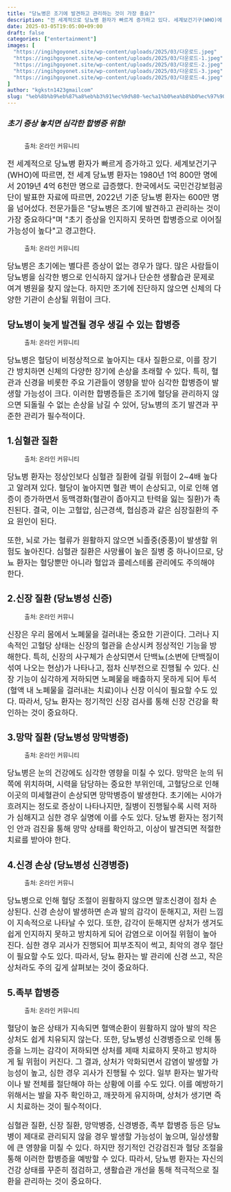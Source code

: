 ```yaml
---
title: "당뇨병은 조기에 발견하고 관리하는 것이 가장 중요?"
description: "전 세계적으로 당뇨병 환자가 빠르게 증가하고 있다. 세계보건기구(WHO)에 따르면, 전 세계 당뇨병 환자는 1980년 1억 800만 명에서 2019년 4억 6천만 명으로 급증했다. 한국에서도 국민건강보험공단이 발표한 자료에 따르면, 2022년 기준 당뇨병 환자는 600"
date: 2025-03-05T19:05:00+09:00
draft: false
categories: ["entertainment"]
images: [
  "https://ingihgoyonet.site/wp-content/uploads/2025/03/다운로드.jpeg"
  "https://ingihgoyonet.site/wp-content/uploads/2025/03/다운로드-1.jpeg"
  "https://ingihgoyonet.site/wp-content/uploads/2025/03/다운로드-2.jpeg"
  "https://ingihgoyonet.site/wp-content/uploads/2025/03/다운로드-3.jpeg"
  "https://ingihgoyonet.site/wp-content/uploads/2025/03/다운로드-4.jpeg"
]
author: "kgkstn1423gmailcom"
slug: "%eb%8b%b9%eb%87%a8%eb%b3%91%ec%9d%80-%ec%a1%b0%ea%b8%b0%ec%97%90-%eb%b0%9c%ea%b2%ac%ed%95%98%ea%b3%a0-%ea%b4%80%eb%a6%ac%ed%95%98%eb%8a%94-%ea%b2%83%ec%9d%b4-%ea%b0%80%ec%9e%a5-%ec%a4%91%ec%9a%94"
---
```


<h5 style="font-size:18px">초기 증상 놓치면 심각한 합병증 위험!</h5> <figure ><img src="https://ingihgoyonet.site/wp-content/uploads/2025/03/다운로드.jpeg" alt="" style="aspect-ratio:16/9;object-fit:cover"/><figcaption >출처: 온라인 커뮤니티</figcaption></figure> <p style="font-size:18px">전 세계적으로 당뇨병 환자가 빠르게 증가하고 있다. 세계보건기구(WHO)에 따르면, 전 세계 당뇨병 환자는 1980년 1억 800만 명에서 2019년 4억 6천만 명으로 급증했다. 한국에서도 국민건강보험공단이 발표한 자료에 따르면, 2022년 기준 당뇨병 환자는 600만 명을 넘어섰다. 전문가들은 "당뇨병은 조기에 발견하고 관리하는 것이 가장 중요하다"며 "초기 증상을 인지하지 못하면 합병증으로 이어질 가능성이 높다"고 경고한다.</p> <figure ><img src="https://ingihgoyonet.site/wp-content/uploads/2025/03/다운로드-1.jpeg" alt="" style="aspect-ratio:16/9;object-fit:cover"/><figcaption >출처: 온라인 커뮤니티</figcaption></figure> <p style="font-size:18px">당뇨병은 초기에는 별다른 증상이 없는 경우가 많다. 많은 사람들이 당뇨병을 심각한 병으로 인식하지 않거나 단순한 생활습관 문제로 여겨 병원을 찾지 않는다. 하지만 조기에 진단하지 않으면 신체의 다양한 기관이 손상될 위험이 크다.</p> <h2 >당뇨병이 늦게 발견될 경우 생길 수 있는 합병증</h2> <figure ><img src="https://ingihgoyonet.site/wp-content/uploads/2025/03/다운로드-2.jpeg" alt="" style="aspect-ratio:16/9;object-fit:cover"/><figcaption >출처: 온라인 커뮤니티</figcaption></figure> <p style="font-size:18px">당뇨병은 혈당이 비정상적으로 높아지는 대사 질환으로, 이를 장기간 방치하면 신체의 다양한 장기에 손상을 초래할 수 있다. 특히, 혈관과 신경을 비롯한 주요 기관들이 영향을 받아 심각한 합병증이 발생할 가능성이 크다. 이러한 합병증들은 조기에 혈당을 관리하지 않으면 되돌릴 수 없는 손상을 남길 수 있어, 당뇨병의 조기 발견과 꾸준한 관리가 필수적이다.</p> <h2 >1.심혈관 질환</h2> <figure ><img src="https://ingihgoyonet.site/wp-content/uploads/2025/03/다운로드-3.jpeg" alt="" /><figcaption >출처: 온라인 커뮤니티</figcaption></figure> <p style="font-size:18px">당뇨병 환자는 정상인보다 심혈관 질환에 걸릴 위험이 2~4배 높다고 알려져 있다. 혈당이 높아지면 혈관 벽이 손상되고, 이로 인해 염증이 증가하면서 동맥경화(혈관이 좁아지고 탄력을 잃는 질환)가 촉진된다. 결국, 이는 고혈압, 심근경색, 협심증과 같은 심장질환의 주요 원인이 된다. </p> <p style="font-size:18px">또한, 뇌로 가는 혈류가 원활하지 않으면 뇌졸중(중풍)이 발생할 위험도 높아진다. 심혈관 질환은 사망률이 높은 질병 중 하나이므로, 당뇨 환자는 혈당뿐만 아니라 혈압과 콜레스테롤 관리에도 주의해야 한다.</p> <h2 >2.신장 질환 (당뇨병성 신증)</h2> <figure ><img src="https://ingihgoyonet.site/wp-content/uploads/2025/03/다운로드-4.jpeg" alt="" /><figcaption >출처: 온라인 커뮤니</figcaption></figure> <p style="font-size:18px">신장은 우리 몸에서 노폐물을 걸러내는 중요한 기관이다. 그러나 지속적인 고혈당 상태는 신장의 혈관을 손상시켜 정상적인 기능을 방해한다. 특히, 신장의 사구체가 손상되면서 단백뇨(소변에 단백질이 섞여 나오는 현상)가 나타나고, 점차 신부전으로 진행될 수 있다. 신장 기능이 심각하게 저하되면 노폐물을 배출하지 못하게 되어 투석(혈액 내 노폐물을 걸러내는 치료)이나 신장 이식이 필요할 수도 있다. 따라서, 당뇨 환자는 정기적인 신장 검사를 통해 신장 건강을 확인하는 것이 중요하다.</p> <h2 >3.망막 질환 (당뇨병성 망막병증)</h2> <figure ><img src="https://ingihgoyonet.site/wp-content/uploads/2025/03/다운로드-5.jpeg" alt="" /><figcaption >출처: 온라인 커뮤니티</figcaption></figure> <p style="font-size:18px">당뇨병은 눈의 건강에도 심각한 영향을 미칠 수 있다. 망막은 눈의 뒤쪽에 위치하며, 시력을 담당하는 중요한 부위인데, 고혈당으로 인해 이곳의 미세혈관이 손상되면 망막병증이 발생한다. 초기에는 시야가 흐려지는 정도로 증상이 나타나지만, 질병이 진행될수록 시력 저하가 심해지고 심한 경우 실명에 이를 수도 있다. 당뇨병 환자는 정기적인 안과 검진을 통해 망막 상태를 확인하고, 이상이 발견되면 적절한 치료를 받아야 한다.</p> <h2 >4.신경 손상 (당뇨병성 신경병증)</h2> <figure ><img src="https://ingihgoyonet.site/wp-content/uploads/2025/03/다운로드-6.jpeg" alt="" /><figcaption >출처: 온라인 커뮤니</figcaption></figure> <p style="font-size:18px">당뇨병으로 인해 혈당 조절이 원활하지 않으면 말초신경이 점차 손상된다. 신경 손상이 발생하면 손과 발의 감각이 둔해지고, 저린 느낌이 지속적으로 나타날 수 있다. 또한, 감각이 둔해지면 상처가 생겨도 쉽게 인지하지 못하고 방치하게 되어 감염으로 이어질 위험이 높아진다. 심한 경우 괴사가 진행되어 피부조직이 썩고, 최악의 경우 절단이 필요할 수도 있다. 따라서, 당뇨 환자는 발 관리에 신경 쓰고, 작은 상처라도 주의 깊게 살펴보는 것이 중요하다.</p> <h2 >5.족부 합병증</h2> <figure ><img src="https://ingihgoyonet.site/wp-content/uploads/2025/03/다운로드-7.jpeg" alt="" /><figcaption >출처: 온라인 커뮤니티</figcaption></figure> <p style="font-size:18px">혈당이 높은 상태가 지속되면 혈액순환이 원활하지 않아 발의 작은 상처도 쉽게 치유되지 않는다. 또한, 당뇨병성 신경병증으로 인해 통증을 느끼는 감각이 저하되면 상처를 제때 치료하지 못하고 방치하게 될 위험이 커진다. 그 결과, 상처가 악화되면서 감염이 발생할 가능성이 높고, 심한 경우 괴사가 진행될 수 있다. 일부 환자는 발가락이나 발 전체를 절단해야 하는 상황에 이를 수도 있다. 이를 예방하기 위해서는 발을 자주 확인하고, 깨끗하게 유지하며, 상처가 생기면 즉시 치료하는 것이 필수적이다.</p> <p style="font-size:18px">심혈관 질환, 신장 질환, 망막병증, 신경병증, 족부 합병증 등은 당뇨병이 제대로 관리되지 않을 경우 발생할 가능성이 높으며, 일상생활에 큰 영향을 미칠 수 있다. 하지만 정기적인 건강검진과 혈당 조절을 통해 이러한 합병증을 예방할 수 있다. 따라서, 당뇨병 환자는 자신의 건강 상태를 꾸준히 점검하고, 생활습관 개선을 통해 적극적으로 질환을 관리하는 것이 중요하다.</p>